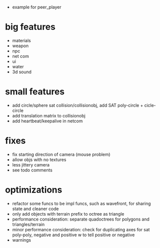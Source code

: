 - example for peer_player

# big features
- materials
- weapon
- npc
- net com
- ui
- water
- 3d sound

# small features
- add circle/sphere sat collision/collisionobj, add SAT poly-circle + cicle-circle
- add translation matrix to collisionobj
- add heartbeat/keepalive in netcom

# fixes
- fix starting direction of camera (mouse problem)
- allow objs with no textures
- less jittery camera
- see todo comments

# optimizations
- refactor some funcs to be impl funcs, such as wavefront, for sharing state and cleaner code
- only add objects with terrain prefix to octree as triangle
- performance consideration: separate quadoctrees for polygons and triangles/terrain
- minor performance consideration: check for duplicating axes for sat poly-poly, negative and positive
w to tell positive or negative
- warnings
